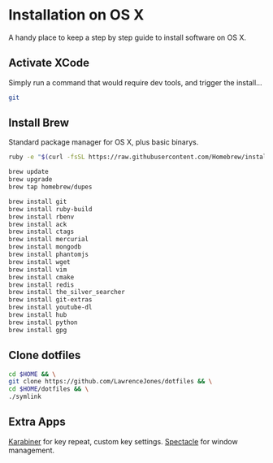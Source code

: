 # Installation on OS X

A handy place to keep a step by step guide to install software on OS X.

## Activate XCode

Simply run a command that would require dev tools, and trigger the install...

```bash
git
```

## Install Brew

Standard package manager for OS X, plus basic binarys.

```bash
ruby -e "$(curl -fsSL https://raw.githubusercontent.com/Homebrew/install/master/install)"

brew update
brew upgrade
brew tap homebrew/dupes

brew install git
brew install ruby-build
brew install rbenv
brew install ack
brew install ctags
brew install mercurial
brew install mongodb
brew install phantomjs
brew install wget
brew install vim
brew install cmake
brew install redis
brew install the_silver_searcher
brew install git-extras
brew install youtube-dl
brew install hub
brew install python
brew install gpg
```

## Clone dotfiles

```bash
cd $HOME && \
git clone https://github.com/LawrenceJones/dotfiles && \
cd $HOME/dotfiles && \
./symlink
```

## Extra Apps

[Karabiner](https://pqrs.org/osx/karabiner/) for key repeat, custom key settings.
[Spectacle](http://spectacleapp.com/) for window management.

